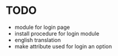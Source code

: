 TODO
====

- module for login page
- install procedure for login module
- english translation
- make attribute used for login an option

